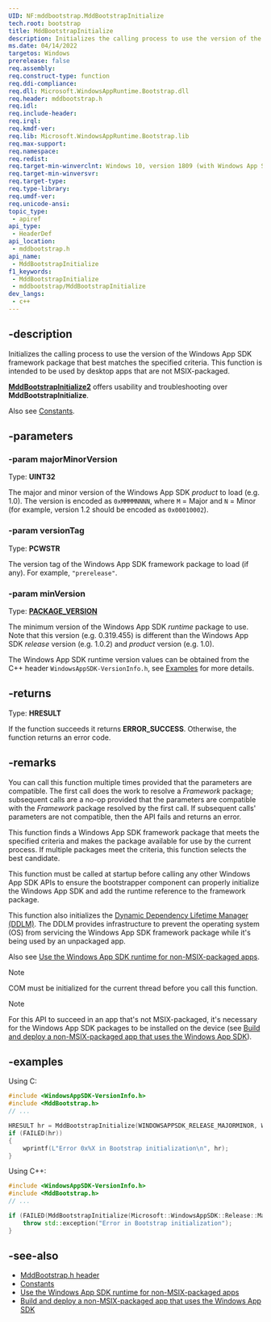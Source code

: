 ```yaml
---
UID: NF:mddbootstrap.MddBootstrapInitialize
tech.root: bootstrap
title: MddBootstrapInitialize
description: Initializes the calling process to use the version of the Windows App SDK framework package that best matches the specified criteria. This function is intended to be used by desktop apps that are not MSIX-packaged.
ms.date: 04/14/2022
targetos: Windows
prerelease: false
req.assembly: 
req.construct-type: function
req.ddi-compliance: 
req.dll: Microsoft.WindowsAppRuntime.Bootstrap.dll
req.header: mddbootstrap.h
req.idl: 
req.include-header: 
req.irql: 
req.kmdf-ver: 
req.lib: Microsoft.WindowsAppRuntime.Bootstrap.lib
req.max-support: 
req.namespace: 
req.redist: 
req.target-min-winverclnt: Windows 10, version 1809 (with Windows App SDK 1.0 Preview 1 or later)
req.target-min-winversvr: 
req.target-type: 
req.type-library: 
req.umdf-ver: 
req.unicode-ansi: 
topic_type:
 - apiref
api_type:
 - HeaderDef
api_location:
 - mddbootstrap.h
api_name:
 - MddBootstrapInitialize
f1_keywords:
 - MddBootstrapInitialize
 - mddbootstrap/MddBootstrapInitialize
dev_langs:
 - c++
---
```


## -description

Initializes the calling process to use the version of the Windows App SDK framework package that best matches the specified criteria. This function is intended to be used by desktop apps that are not MSIX-packaged.

[**MddBootstrapInitialize2**](nf-mddbootstrap-mddbootstrapinitialize2.md) offers usability and troubleshooting over **MddBootstrapInitialize**.

Also see [Constants](/windows/windows-app-sdk/api/win32/_bootstrap/#constants).

## -parameters

### -param majorMinorVersion

Type: **UINT32**

The major and minor version of the Windows App SDK _product_ to load (e.g. 1.0).
The version is encoded as `0xMMMMNNNN`, where `M` = Major and `N` = Minor (for example, version 1.2 should be encoded as `0x00010002`).

### -param versionTag

Type: **PCWSTR**

The version tag of the Windows App SDK framework package to load (if any). For example, `"prerelease"`.

### -param minVersion

Type: **[PACKAGE_VERSION](/windows/win32/api/appmodel/ns-appmodel-package_version)**

The minimum version of the Windows App SDK _runtime_ package to use.
Note that this version (e.g. 0.319.455) is different than the Windows App SDK _release_ version (e.g. 1.0.2) and _product_ version (e.g. 1.0).

The Windows App SDK runtime version values can be obtained from the C++ header `WindowsAppSDK-VersionInfo.h`, see [Examples](#examples) for more details.

## -returns

Type: **HRESULT**

If the function succeeds it returns **ERROR_SUCCESS**. Otherwise, the function returns an error code.

## -remarks

You can call this function multiple times provided that the parameters are compatible. The first call does the work to resolve a *Framework* package; subsequent calls are a no-op provided that the parameters are compatible with the *Framework* package resolved by the first call. If subsequent calls' parameters are not compatible, then the API fails and returns an error.

This function finds a Windows App SDK framework package that meets the specified criteria and makes the package available for use by the current process. If multiple packages meet the criteria, this function selects the best candidate.

This function must be called at startup before calling any other Windows App SDK APIs to ensure the bootstrapper component can properly initialize the Windows App SDK and add the runtime reference to the framework package.

This function also initializes the [Dynamic Dependency Lifetime Manager (DDLM)](/windows/apps/windows-app-sdk/deployment-architecture#dynamic-dependency-lifetime-manager-ddlm). The DDLM provides infrastructure to prevent the operating system (OS) from servicing the Windows App SDK framework package while it's being used by an unpackaged app.

Also see [Use the Windows App SDK runtime for non-MSIX-packaged apps](/windows/apps/windows-app-sdk/use-windows-app-sdk-run-time).

> [!NOTE]
> COM must be initialized for the current thread before you call this function.

> [!NOTE]
> For this API to succeed in an app that's not MSIX-packaged, it's necessary for the Windows App SDK packages to be installed on the device (see [Build and deploy a non-MSIX-packaged app that uses the Windows App SDK](/windows/apps/windows-app-sdk/tutorial-unpackaged-deployment)).

## -examples

Using C:
```c
#include <WindowsAppSDK-VersionInfo.h>
#include <MddBootstrap.h>
// ...

HRESULT hr = MddBootstrapInitialize(WINDOWSAPPSDK_RELEASE_MAJORMINOR, WINDOWSAPPSDK_RELEASE_VERSION_TAG_W, WINDOWSAPPSDK_RUNTIME_VERSION_UINT64);
if (FAILED(hr))
{
    wprintf(L"Error 0x%X in Bootstrap initialization\n", hr);
}
```

Using C++:
```cpp
#include <WindowsAppSDK-VersionInfo.h>
#include <MddBootstrap.h>
// ...

if (FAILED(MddBootstrapInitialize(Microsoft::WindowsAppSDK::Release::MajorMinor, Microsoft::WindowsAppSDK::Release::VersionTag, Microsoft::WindowsAppSDK::Runtime::UInt64))) {
    throw std::exception("Error in Bootstrap initialization");
}
```

## -see-also

* [MddBootstrap.h header](/windows/windows-app-sdk/api/win32/mddbootstrap/)
* [Constants](/windows/windows-app-sdk/api/win32/_bootstrap/#constants)
* [Use the Windows App SDK runtime for non-MSIX-packaged apps](/windows/apps/windows-app-sdk/use-windows-app-sdk-run-time)
* [Build and deploy a non-MSIX-packaged app that uses the Windows App SDK](/windows/apps/windows-app-sdk/tutorial-unpackaged-deployment)
